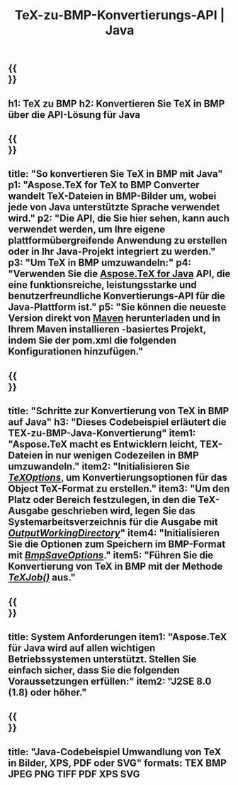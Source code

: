 ﻿---
translation: true
template: /_templates/_conversion-child-java.md
title: TeX-zu-BMP-Konvertierungs-API | Java
description: TeX-zu-BMP-Konvertierungsfunktionalität. Integrieren Sie diese lokale Java-Bibliothek in Ihr Projekt oder verwenden Sie plattformübergreifende Anwendungen, um TeX in BMP zu konvertieren.
keywords: tex zu bmp api java, tex2bmp integrieren
url: /java/conversion/tex-to-bmp/
family: tex
platformtag: java
feature: conversion
informat: TEX
outformat: BMP
otherformats: PNG JPEG TIFF PDF XPS SVG
---

{{<section banner>}}
---
h1: TeX zu BMP
h2: Konvertieren Sie TeX in BMP über die API-Lösung für Java
---

{{<section overview>}}
---
title: "So konvertieren Sie TeX in BMP mit Java"
p1: "Aspose.TeX for TeX to BMP Converter wandelt TeX-Dateien in BMP-Bilder um, wobei jede von Java unterstützte Sprache verwendet wird."
p2: "Die API, die Sie hier sehen, kann auch verwendet werden, um Ihre eigene plattformübergreifende Anwendung zu erstellen oder in Ihr Java-Projekt integriert zu werden."
p3: "Um TeX in BMP umzuwandeln:"
p4: "Verwenden Sie die [Aspose.TeX for Java](https://products.aspose.com/tex/java) API, die eine funktionsreiche, leistungsstarke und benutzerfreundliche Konvertierungs-API für die Java-Plattform ist."
p5: "Sie können die neueste Version direkt von [Maven](https://repository.aspose.com/webapp/#/artifacts/browse/tree/General/repo/com/aspose/aspose-tex) herunterladen und in Ihrem Maven installieren -basiertes Projekt, indem Sie der pom.xml die folgenden Konfigurationen hinzufügen."
---

{{<section feature1>}}
---
title: "Schritte zur Konvertierung von TeX in BMP auf Java"
h3: "Dieses Codebeispiel erläutert die TEX-zu-BMP-Java-Konvertierung"
item1: "Aspose.TeX macht es Entwicklern leicht, TEX-Dateien in nur wenigen Codezeilen in BMP umzuwandeln."
item2: "Initialisieren Sie [*TeXOptions*](https://reference.aspose.com/tex/java/com.aspose.tex/TeXOptions), um Konvertierungsoptionen für das Object TeX-Format zu erstellen."
item3: "Um den Platz oder Bereich festzulegen, in den die TeX-Ausgabe geschrieben wird, legen Sie das Systemarbeitsverzeichnis für die Ausgabe mit [*OutputWorkingDirectory*](https://reference.aspose.com/tex/java/com.aspose.tex/TeXOptions#getOutputWorkingDirectory--)"
item4: "Initialisieren Sie die Optionen zum Speichern im BMP-Format mit [*BmpSaveOptions*](https://reference.aspose.com/tex/java/com.aspose.tex.rendering/BmpSaveOptions)."
item5: "Führen Sie die Konvertierung von TeX in BMP mit der Methode [*TeXJob()*](https://reference.aspose.com/tex/java/com.aspose.tex/TeXJob) aus."
---

{{<section feature2>}}
---
title: System Anforderungen
item1: "Aspose.TeX für Java wird auf allen wichtigen Betriebssystemen unterstützt. Stellen Sie einfach sicher, dass Sie die folgenden Voraussetzungen erfüllen:"
item2: "J2SE 8.0 (1.8) oder höher."
---

{{<section widget>}}
---
title: "Java-Codebeispiel Umwandlung von TeX in Bilder, XPS, PDF oder SVG"
formats: TEX BMP JPEG PNG TIFF PDF XPS SVG
---